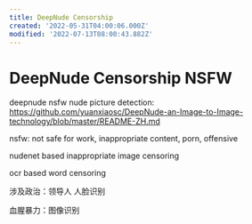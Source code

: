 ```yaml
---
title: DeepNude Censorship
created: '2022-05-31T04:00:06.000Z'
modified: '2022-07-13T08:00:43.882Z'
---
```


# DeepNude Censorship NSFW

deepnude nsfw nude picture detection:
https://github.com/yuanxiaosc/DeepNude-an-Image-to-Image-technology/blob/master/README-ZH.md

nsfw: not safe for work, inappropriate content, porn, offensive

nudenet based inappropriate image censoring

ocr based word censoring

涉及政治：领导人 人脸识别

血腥暴力：图像识别
